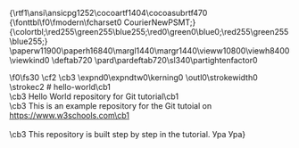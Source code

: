 {\rtf1\ansi\ansicpg1252\cocoartf1404\cocoasubrtf470
{\fonttbl\f0\fmodern\fcharset0 CourierNewPSMT;}
{\colortbl;\red255\green255\blue255;\red0\green0\blue0;\red255\green255\blue255;}
\paperw11900\paperh16840\margl1440\margr1440\vieww10800\viewh8400\viewkind0
\deftab720
\pard\pardeftab720\sl340\partightenfactor0

\f0\fs30 \cf2 \cb3 \expnd0\expndtw0\kerning0
\outl0\strokewidth0 \strokec2 # hello-world\cb1 \
\cb3 Hello World repository for Git tutorial\cb1 \
\cb3 This is an example repository for the Git tutoial on https://www.w3schools.com\cb1 \
\
\cb3 This repository is built step by step in the tutorial. Ура Ура}
